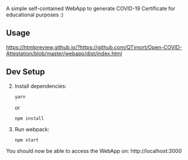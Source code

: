 A simple self-contained WebApp to generate COVID-19 Certificate for educational purposes :)
## Usage
https://htmlpreview.github.io/?https://github.com/QTimort/Open-COVID-Attestation/blob/master/webapp/dist/index.html

## Dev Setup

2.  Install dependencies:

        yarn

    or

        npm install

3.  Run webpack:

        npm start

You should now be able to access the WebApp on: http://localhost:3000
